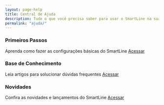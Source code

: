 ```yaml
---
layout: page-help
title: Central de Ajuda
description: Tudo o que você precisa saber para usar o SmartLine na sua empresa.
permalink: "ajuda/"
---
```

<div class="row">
    <div class="col-md-4 g-mb-30">
        <!-- Icon Blocks -->
        <div class="g-bg-purple text-center rounded g-pos-rel g-z-index-1 g-px-20 g-py-30">
            <span class="u-icon-v1 u-icon-size--xl g-color-white g-mb-10">
                <i class="icon-education-002 u-line-icon-pro"></i>
            </span>
            <h3 class="h4 g-color-white mb-2">Primeiros Passos</h3>
            <span class="d-block h5 g-color-white-opacity-0_7 mb-4">Aprenda como fazer as configurações básicas do SmartLine</span>
            <a class="btn btn-md u-btn-white g-color-white g-bg-white-opacity-0_2 g-brd-white--hover g-color-purple--hover g-bg-white--hover g-rounded-25"
                href="primeiros-passos/">Acessar</a>
        </div>
        <!-- End Icon Blocks -->
    </div>
    <div class="col-md-4 g-mb-30">
        <!-- Icon Blocks -->
        <div class="g-bg-teal text-center rounded g-pos-rel g-z-index-1 g-px-20 g-py-30">
            <span class="u-icon-v1 u-icon-size--xl g-color-white g-mb-10">
                <i class="icon-education-001 u-line-icon-pro"></i>
            </span>
            <h3 class="h4 g-color-white mb-2">Base de Conhecimento</h3>
            <span class="d-block h5 g-color-white-opacity-0_7 mb-4">Leia artigos para solucionar dúvidas frequentes</span>
            <a class="btn btn-md u-btn-white g-color-white g-bg-white-opacity-0_2 g-brd-white--hover g-color-teal--hover g-bg-white--hover g-rounded-25"
                href="base-de-conhecimentos/">Acessar</a>
        </div>
        <!-- End Icon Blocks -->
    </div>
    <div class="col-md-4 g-mb-30">
        <!-- Icon Blocks -->
        <div class="g-bg-blue text-center rounded g-pos-rel g-z-index-1 g-px-20 g-py-30">
            <span class="u-icon-v1 u-icon-size--xl g-color-white g-mb-10">
                <i class="icon-education-037 u-line-icon-pro"></i>
            </span>
            <h3 class="h4 g-color-white mb-2">Novidades</h3>
            <span class="d-block h5 g-color-white-opacity-0_7 mb-4">Confira as novidades e lançamentos do SmartLine</span>
            <a class="btn btn-md u-btn-white g-color-white g-bg-white-opacity-0_2 g-brd-white--hover g-color-blue--hover g-bg-white--hover g-rounded-25"
                href="novidades/">Acessar</a>
        </div>
        <!-- End Icon Blocks -->
    </div>
</div>
